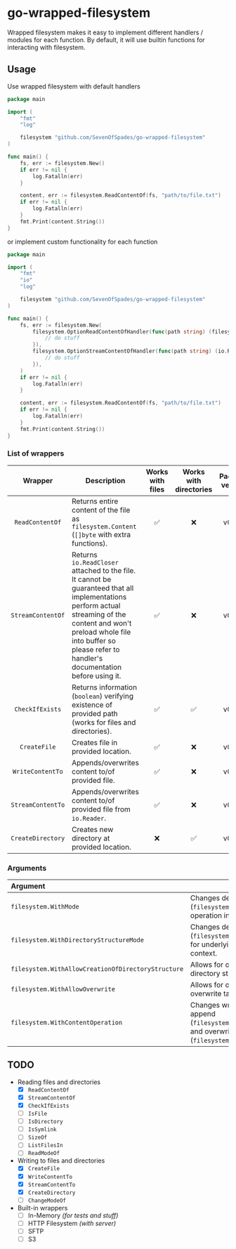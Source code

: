 # go-wrapped-filesystem

Wrapped filesystem makes it easy to implement different handlers / modules for each function.
By default, it will use builtin functions for interacting with filesystem.

## Usage

Use wrapped filesystem with default handlers

```go
package main

import (
	"fmt"
	"log"

	filesystem "github.com/SevenOfSpades/go-wrapped-filesystem"
)

func main() {
	fs, err := filesystem.New()
	if err != nil {
		log.Fatalln(err)
	}

	content, err := filesystem.ReadContentOf(fs, "path/to/file.txt")
	if err != nil {
		log.Fatalln(err)
	}
	fmt.Print(content.String())
}

```

or implement custom functionality for each function

```go
package main

import (
	"fmt"
	"io"
	"log"

	filesystem "github.com/SevenOfSpades/go-wrapped-filesystem"
)

func main() {
	fs, err := filesystem.New(
		filesystem.OptionReadContentOfHandler(func(path string) (filesystem.Content, error) {
			// do stuff
		}),
		filesystem.OptionStreamContentOfHandler(func(path string) (io.ReadCloser, error) {
			// do stuff
		}),
	)
	if err != nil {
		log.Fatalln(err)
	}

	content, err := filesystem.ReadContentOf(fs, "path/to/file.txt")
	if err != nil {
		log.Fatalln(err)
	}
	fmt.Print(content.String())
}

```

### List of wrappers

|      Wrapper      | Description                                                                                                                                                                                                                                     |  Works with files  | Works with directories | Package version |      Released      |
|:-----------------:|-------------------------------------------------------------------------------------------------------------------------------------------------------------------------------------------------------------------------------------------------|:------------------:|:----------------------:|:---------------:|:------------------:|
|  `ReadContentOf`  | Returns entire content of the file as `filesystem.Content` (`[]byte` with extra functions).                                                                                                                                                     | :white_check_mark: |          :x:           |     v0.0.1      | :white_check_mark: |
| `StreamContentOf` | Returns `io.ReadCloser` attached to the file.<br/>It cannot be guaranteed that all implementations perform actual streaming of the content and won't preload whole file into buffer so please refer to handler's documentation before using it. | :white_check_mark: |          :x:           |     v0.0.1      | :white_check_mark: |
|  `CheckIfExists`  | Returns information (`boolean`) verifying existence of provided path (works for files and directories).                                                                                                                                         | :white_check_mark: |   :white_check_mark:   |     v0.0.2      | :white_check_mark: |
|   `CreateFile`    | Creates file in provided location.                                                                                                                                                                                                              | :white_check_mark: |          :x:           |     v0.0.3      | :white_check_mark: |
| `WriteContentTo`  | Appends/overwrites content to/of provided file.                                                                                                                                                                                                 | :white_check_mark: |          :x:           |     v0.0.3      | :white_check_mark: |
| `StreamContentTo` | Appends/overwrites content to/of provided file from `io.Reader`.                                                                                                                                                                                | :white_check_mark: |          :x:           |     v0.0.3      | :white_check_mark: |
| `CreateDirectory` | Creates new directory at provided location.                                                                                                                                                                                                     |        :x:         |   :white_check_mark:   |     v0.0.3      | :white_check_mark: |

### Arguments

| Argument                                           | Description                                                                                                                               | Wrappers                                                  |             Type              |
|:---------------------------------------------------|-------------------------------------------------------------------------------------------------------------------------------------------|:----------------------------------------------------------|:-----------------------------:|
| `filesystem.WithMode`                              | Changes default mode (`filesystem.ModeAllReadWrite`) for operation in context.                                                            | `filesystem.CreateFile`                                   |       `filesystem.Mode`       |
| `filesystem.WithDirectoryStructureMode`            | Changes default mode (`filesystem.ModeAllReadWriteExecute`) for underlying directory operation in context.                                | `filesystem.CreateFile`                                   |       `filesystem.Mode`       |
| `filesystem.WithAllowCreationOfDirectoryStructure` | Allows for operation in context to create directory structure if not exists.                                                              | `filesystem.CreateFile`                                   |           `boolean`           |
| `filesystem.WithAllowOverwrite`                    | Allows for operation in context to overwrite target if it's the same type.                                                                | `filesystem.CreateFile`                                   |           `boolean`           |
| `filesystem.WithContentOperation`                  | Changes write operation mode between append (`filesystem.ContentOperationAppend`) and overwrite (`filesystem.ContentOperationOverwrite`). | `filesystem.WriteContentTo`, `filesystem.StreamContentTo` | `filesystem.ContentOperation` |

## TODO

- Reading files and directories
    - [x] `ReadContentOf`
    - [x] `StreamContentOf`
    - [X] `CheckIfExists`
    - [ ] `IsFile`
    - [ ] `IsDirectory`
    - [ ] `IsSymlink`
    - [ ] `SizeOf`
    - [ ] `ListFilesIn`
    - [ ] `ReadModeOf`
- Writing to files and directories
    - [x] `CreateFile`
    - [x] `WriteContentTo`
    - [x] `StreamContentTo`
    - [x] `CreateDirectory`
    - [ ] `ChangeModeOf`
- Built-in wrappers
    - [ ] In-Memory *(for tests and stuff)*
    - [ ] HTTP Filesystem *(with server)*
    - [ ] SFTP
    - [ ] S3
